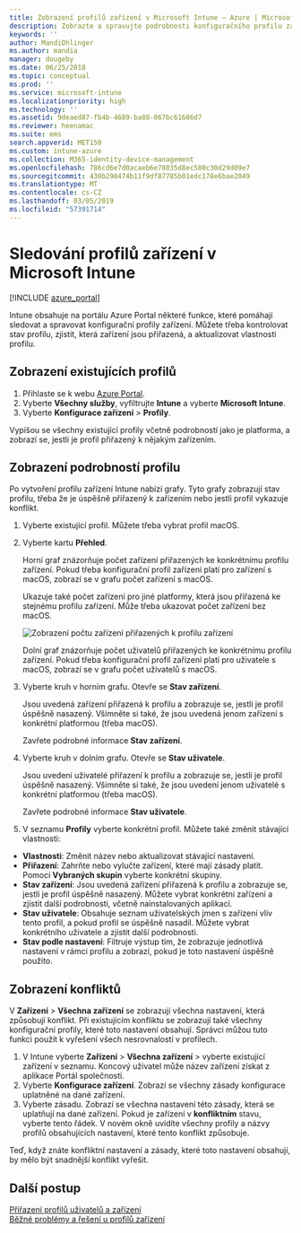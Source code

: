 ```yaml
---
title: Zobrazení profilů zařízení v Microsoft Intune – Azure | Microsoft Docs
description: Zobrazte a spravujte podrobnosti konfiguračního profilu zařízení v Microsoft Intune, prohlédněte si graf počtu zařízení přiřazených k profilu a zjistěte, která zařízení mají přiřazené nebo nasazené profily. Můžete také vyřešit problémy s profily, které mají konfliktní nastavení.
keywords: ''
author: MandiOhlinger
ms.author: mandia
manager: dougeby
ms.date: 06/25/2018
ms.topic: conceptual
ms.prod: ''
ms.service: microsoft-intune
ms.localizationpriority: high
ms.technology: ''
ms.assetid: 9deaed87-fb4b-4689-ba88-067bc61686d7
ms.reviewer: heenamac
ms.suite: ems
search.appverid: MET150
ms.custom: intune-azure
ms.collection: M365-identity-device-management
ms.openlocfilehash: 786cd6e7d0acaeb6e78035d8ec580c30d29d09e7
ms.sourcegitcommit: 430b290474b11f9df87785b01edc178e6bae2049
ms.translationtype: MT
ms.contentlocale: cs-CZ
ms.lasthandoff: 03/05/2019
ms.locfileid: "57391714"
---
```

# <a name="monitor-device-profiles-in-microsoft-intune"></a>Sledování profilů zařízení v Microsoft Intune

[!INCLUDE [azure_portal](./includes/azure_portal.md)]

Intune obsahuje na portálu Azure Portal některé funkce, které pomáhají sledovat a spravovat konfigurační profily zařízení. Můžete třeba kontrolovat stav profilu, zjistit, která zařízení jsou přiřazená, a aktualizovat vlastnosti profilu.

## <a name="view-existing-profiles"></a>Zobrazení existujících profilů

1. Přihlaste se k webu [Azure Portal](https://portal.azure.com).
2. Vyberte **Všechny služby**, vyfiltrujte **Intune** a vyberte **Microsoft Intune**.
3. Vyberte **Konfigurace zařízení** > **Profily**.

Vypíšou se všechny existující profily včetně podrobností jako je platforma, a zobrazí se, jestli je profil přiřazený k nějakým zařízením.

## <a name="view-details-on-a-profile"></a>Zobrazení podrobností profilu

Po vytvoření profilu zařízení Intune nabízí grafy. Tyto grafy zobrazují stav profilu, třeba že je úspěšně přiřazený k zařízením nebo jestli profil vykazuje konflikt.

1. Vyberte existující profil. Můžete třeba vybrat profil macOS.
2. Vyberte kartu **Přehled**.

    Horní graf znázorňuje počet zařízení přiřazených ke konkrétnímu profilu zařízení. Pokud třeba konfigurační profil zařízení platí pro zařízení s macOS, zobrazí se v grafu počet zařízení s macOS.

    Ukazuje také počet zařízení pro jiné platformy, která jsou přiřazená ke stejnému profilu zařízení. Může třeba ukazovat počet zařízení bez macOS.

    ![Zobrazení počtu zařízení přiřazených k profilu zařízení](./media/device-configuration-profile-graphical-chart.png)

    Dolní graf znázorňuje počet uživatelů přiřazených ke konkrétnímu profilu zařízení. Pokud třeba konfigurační profil zařízení platí pro uživatele s macOS, zobrazí se v grafu počet uživatelů s macOS.

3. Vyberte kruh v horním grafu. Otevře se **Stav zařízení**.

    Jsou uvedená zařízení přiřazená k profilu a zobrazuje se, jestli je profil úspěšně nasazený. Všimněte si také, že jsou uvedená jenom zařízení s konkrétní platformou (třeba macOS).

    Zavřete podrobné informace **Stav zařízení**.

4. Vyberte kruh v dolním grafu. Otevře se **Stav uživatele**. 

    Jsou uvedení uživatelé přiřazení k profilu a zobrazuje se, jestli je profil úspěšně nasazený. Všimněte si také, že jsou uvedení jenom uživatelé s konkrétní platformou (třeba macOS).

    Zavřete podrobné informace **Stav uživatele**.

5. V seznamu **Profily** vyberte konkrétní profil. Můžete také změnit stávající vlastnosti:
  - **Vlastnosti**: Změnit název nebo aktualizovat stávající nastavení.
  - **Přiřazení**: Zahrňte nebo vylučte zařízení, které mají zásady platit. Pomocí **Vybraných skupin** vyberte konkrétní skupiny.
  - **Stav zařízení**: Jsou uvedená zařízení přiřazená k profilu a zobrazuje se, jestli je profil úspěšně nasazený. Můžete vybrat konkrétní zařízení a zjistit další podrobnosti, včetně nainstalovaných aplikací.
  - **Stav uživatele**: Obsahuje seznam uživatelských jmen s zařízení vliv tento profil, a pokud profil se úspěšně nasadil. Můžete vybrat konkrétního uživatele a zjistit další podrobnosti.
  - **Stav podle nastavení**: Filtruje výstup tím, že zobrazuje jednotlivá nastavení v rámci profilu a zobrazí, pokud je toto nastavení úspěšně použito.

## <a name="view-conflicts"></a>Zobrazení konfliktů

V **Zařízení** > **Všechna zařízení** se zobrazují všechna nastavení, která způsobují konflikt. Při existujícím konfliktu se zobrazují také všechny konfigurační profily, které toto nastavení obsahují. Správci můžou tuto funkci použít k vyřešení všech nesrovnalostí v profilech.

1. V Intune vyberte **Zařízení** > **Všechna zařízení** > vyberte existující zařízení v seznamu. Koncový uživatel může název zařízení získat z aplikace Portál společnosti.
2. Vyberte **Konfigurace zařízení**. Zobrazí se všechny zásady konfigurace uplatněné na dané zařízení.
3. Vyberte zásadu. Zobrazí se všechna nastavení této zásady, která se uplatňují na dané zařízení. Pokud je zařízení v **konfliktním** stavu, vyberte tento řádek. V novém okně uvidíte všechny profily a názvy profilů obsahujících nastavení, které tento konflikt způsobuje.

Teď, když znáte konfliktní nastavení a zásady, které toto nastavení obsahují, by mělo být snadnější konflikt vyřešit. 

## <a name="next-steps"></a>Další postup
[Přiřazení profilů uživatelů a zařízení](device-profile-assign.md)  
[Běžné problémy a řešení u profilů zařízení](device-profile-troubleshoot.md)
